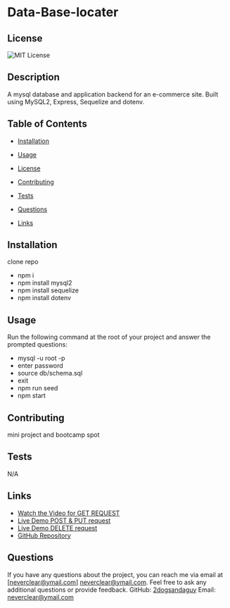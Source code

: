 
# Data-Base-locater


  ## License
  ![MIT License](https://img.shields.io/badge/license-MIT-brightgreen)
  
  
    

## Description
 A mysql database and application backend for an e-commerce site. Built using MySQL2, Express, Sequelize and dotenv.

## Table of Contents
- [Installation](#installation)
- [Usage](#usage)
- [License](#license)
- [Contributing](#contributing)
- [Tests](#tests)
- [Questions](#questions)

- [Links](#links)

## Installation
clone repo 
* npm i  
* npm install mysql2  
* npm install sequelize  
* npm install dotenv

## Usage
Run the following command at the root of your project and answer the prompted questions:   
* mysql -u root -p   
* enter password  
* source db/schema.sql  
* exit  
* npm run seed  
* npm start

## Contributing
mini project and bootcamp spot

## Tests
N/A




## Links

- [Watch the Video for GET REQUEST](./video/GET-and-GET-ID-request.mp4)
- [Live Demo POST & PUT request](https://youtu.be/VTnY-9ER7x8)
- [Live Demo DELETE request](https://youtu.be/2KKm_UxEq1A)
- [GitHub Repository](https://github.com/2dogsandaguy/data-base-locater)


## Questions
If you have any questions about the project, you can reach me via email at [neverclear@ymail.com]
neverclear@ymail.com. Feel free to ask any additional questions or provide feedback.
GitHub: [2dogsandaguy](https://github.com/2dogsandaguy)
Email: [neverclear@ymail.com](mailto:neverclear@ymail.com)
  